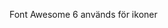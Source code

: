 Font Awesome 6 används för ikoner

<script src="https://kit.fontawesome.com/d769f78bd8.js" crossorigin="anonymous"></script>
